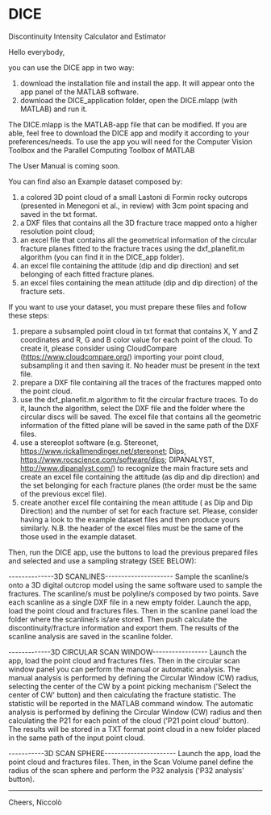 # DICE
Discontinuity Intensity Calculator and Estimator

Hello everybody,

you can use the DICE app in two way:

1) download the installation file and install the app. It will appear onto the app panel of the MATLAB software.
2) download the DICE_application folder, open the DICE.mlapp (with MATLAB) and run it.

The DICE.mlapp is the MATLAB-app file that can be modified. If you are able, feel free to download the DICE app and modify it according to your preferences/needs.
To use the app you will need for the Computer Vision Toolbox and the Parallel Computing Toolbox of MATLAB

The User Manual is coming soon.

You can find also an Example dataset composed by:

1) a colored 3D point cloud of a small Lastoni di Formin rocky outcrops (presented in Menegoni et al., in review) with 3cm point spacing and saved in the txt format.
2) a DXF files that contains all the 3D fracture trace mapped onto a higher resolution point cloud;
3) an excel file that contains all the geometrical information of the circular fracture planes fitted to the fracture traces using the dxf_planefit.m algorithm (you can find it in the DICE_app folder).
4) an excel file containing the attitude (dip and dip direction) and set belonging of each fitted fracture planes.
5) an excel files containing the mean attitude (dip and dip direction) of the fracture sets.


If you want to use your dataset, you must prepare these files and follow these steps:

1) prepare a subsampled point cloud in txt format that contains X, Y and Z coordinates and R, G and B color value for each point of the cloud. To create it, please consider using CloudCompare (https://www.cloudcompare.org/) importing your point cloud, subsampling it and then saving it. No header must be present in the text file.
2) prepare a DXF file containing all the traces of the fractures mapped onto the point cloud.
3) use the dxf_planefit.m algorithm to fit the circular fracture traces. To do it, launch the algorithm, select the DXF file and the folder where the circular discs will be saved. The excel file that contains all the geometric information of the fitted plane will be saved in the same path of the DXF files.
4) use a stereoplot software (e.g. Stereonet, https://www.rickallmendinger.net/stereonet; Dips, https://www.rocscience.com/software/dips; DIPANALYST, http://www.dipanalyst.com/) to recognize the main fracture sets and create an excel file containing the attitude (as dip and dip direction) and the set belonging for each fracture planes (the order must be the same of the previous excel file).
5) create another excel file containing the mean attitude ( as Dip and Dip Direction) and the number of set for each fracture set.
Please, consider having a look to the example dataset files and then produce yours similarly. N.B. the header of the excel files must be the same of the those used in the example dataset.

Then, run the DICE app, use the buttons to load the previous prepared files and selected and use a sampling strategy (SEE BELOW):

--------------3D SCANLINES---------------------
Sample the scanline/s onto a 3D digital outcrop model using the same software used to sample the fractures. The scanline/s must be polyline/s composed by two points. Save each scanline as a single DXF file in a new empty folder.
Launch the app, load the point cloud and fractures files. Then in the scanline panel load the folder where the scanline/s is/are stored. Then push calculate the discontinuity/fracture information and export them.
The results of the scanline analysis are saved in the scanline folder.

-------------3D CIRCULAR SCAN WINDOW-----------------
Launch the app, load the point cloud and fractures files. Then in the circular scan window panel you can perform the manual or automatic analysis.
The manual analysis is performed by defining the Circular Window (CW) radius, selecting the center of the CW by a point picking mechanism ('Select the center of CW' button) and then calculating the fracture statistic. The statistic will be reported in the MATLAB command window.
The automatic analysis is performed by defining the Circular Window (CW) radius and then calculating the P21 for each point of the cloud ('P21 point cloud' button). The results will be stored in a TXT format point cloud in a new folder placed in the same path of the input point cloud.

-----------3D SCAN SPHERE----------------------
Launch the app, load the point cloud and fractures files. Then, in the Scan Volume panel define the radius of the scan sphere and perform the P32 analysis ('P32 analysis' button).

-----------------------------------------------

Cheers,
Niccolò

